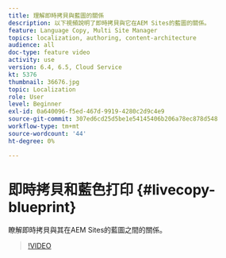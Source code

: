 ```yaml
---
title: 理解即時拷貝與藍圖的關係
description: 以下視頻說明了即時拷貝與它在AEM Sites的藍圖的關係。
feature: Language Copy, Multi Site Manager
topics: localization, authoring, content-architecture
audience: all
doc-type: feature video
activity: use
version: 6.4, 6.5, Cloud Service
kt: 5376
thumbnail: 36676.jpg
topic: Localization
role: User
level: Beginner
exl-id: 0a640096-f5ed-467d-9919-4280c2d9c4e9
source-git-commit: 307ed6cd25d5be1e54145406b206a78ec878d548
workflow-type: tm+mt
source-wordcount: '44'
ht-degree: 0%

---
```


# 即時拷貝和藍色打印 {#livecopy-blueprint}

瞭解即時拷貝與其在AEM Sites的藍圖之間的關係。

>[!VIDEO](https://video.tv.adobe.com/v/36676?quality=12&learn=on)

